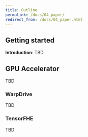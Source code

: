 ```yaml
---
title: Outline
permalink: /docs/04_paper/
redirect_from: /docs/04_paper.html
---
```



## Getting started

**Introduction**:  TBD

## GPU Accelerator

TBD

### WarpDrive

TBD

### TensorFHE

TBD
